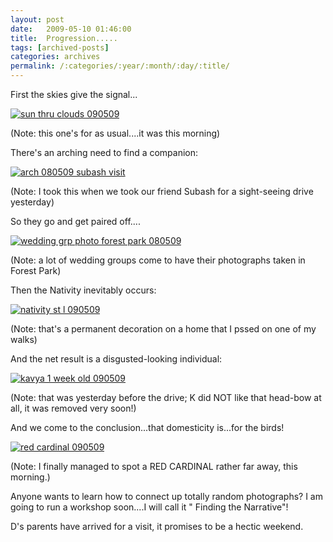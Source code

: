 ```yaml
---
layout: post
date:	2009-05-10 01:46:00
title:  Progression.....
tags: [archived-posts]
categories: archives
permalink: /:categories/:year/:month/:day/:title/
---
```

First the skies give the signal...


<a href="http://s562.photobucket.com/albums/ss67/pugaippadam/?action=view&current=IMG_0060.jpg" target="_blank"><img src="http://i562.photobucket.com/albums/ss67/pugaippadam/IMG_0060.jpg" border="0" alt="sun thru clouds 090509"></a>

(Note: this one's for <LJ user="asakiyume"> as usual....it was this morning)

<lj-cut text="what happens next?">


There's an arching need to find a companion:


<a href="http://s562.photobucket.com/albums/ss67/pugaippadam/?action=view&current=IMG_0046.jpg" target="_blank"><img src="http://i562.photobucket.com/albums/ss67/pugaippadam/IMG_0046.jpg" border="0" alt="arch 080509 subash visit"></a>


(Note: I took this when we took our friend Subash for a sight-seeing drive yesterday)


So they go and get paired off....


<a href="http://s562.photobucket.com/albums/ss67/pugaippadam/?action=view&current=IMG_0043.jpg" target="_blank"><img src="http://i562.photobucket.com/albums/ss67/pugaippadam/IMG_0043.jpg" border="0" alt="wedding grp photo forest park 080509"></a>

(Note: a lot of wedding groups come to have their photographs taken in Forest Park)


Then the Nativity inevitably occurs:



<a href="http://s562.photobucket.com/albums/ss67/pugaippadam/?action=view&current=IMG_0062.jpg" target="_blank"><img src="http://i562.photobucket.com/albums/ss67/pugaippadam/IMG_0062.jpg" border="0" alt="nativity st l 090509"></a>

(Note: that's a permanent decoration on a home that I pssed on one of my walks)


And the net result is a disgusted-looking individual:


<a href="http://s562.photobucket.com/albums/ss67/pugaippadam/?action=view&current=IMG_0037.jpg" target="_blank"><img src="http://i562.photobucket.com/albums/ss67/pugaippadam/IMG_0037.jpg" border="0" alt="kavya 1 week old 090509"></a>

(Note: that was yesterday before the drive; K did NOT like that head-bow at all, it was removed very soon!)


And we come to the conclusion...that domesticity is...for the birds!


<a href="http://s562.photobucket.com/albums/ss67/pugaippadam/?action=view&current=IMG_0073-1.jpg" target="_blank"><img src="http://i562.photobucket.com/albums/ss67/pugaippadam/IMG_0073-1.jpg" border="0" alt="red cardinal 090509"></a>


(Note: I finally managed to spot a RED CARDINAL rather far away, this morning.)

</lj-cut>

Anyone wants to learn how to connect up totally random photographs? I am going to run a workshop soon....I will call it " Finding the Narrative"!




D's parents have arrived for a visit, it promises to be a hectic weekend.
